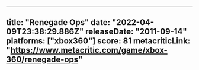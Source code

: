 
---
title: "Renegade Ops"
date: "2022-04-09T23:38:29.886Z"
releaseDate: "2011-09-14"
platforms: ["xbox360"]
score: 81
metacriticLink: "https://www.metacritic.com/game/xbox-360/renegade-ops"
---
